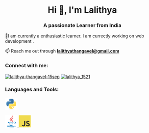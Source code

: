 <h1 align="center">Hi 👋, I'm Lalithya</h1>
<h3 align="center">A passionate Learner from India</h3>
🌱I am currently a enthusiastic learner.
I am currectly working on web development .

📫 Reach me out through **lalithyathangavel@gmail.com**

<h3 align="left">Connect with me:</h3>
<p align="left">
<a href="https://linkedin.com/in/lalithya-thangavel-15sep" target="blank"><img align="center" src="https://raw.githubusercontent.com/rahuldkjain/github-profile-readme-generator/master/src/images/icons/Social/linked-in-alt.svg" alt="lalithya-thangavel-15sep" height="30" width="40" /></a>
<a href="https://instagram.com/lalithya_1521" target="blank"><img align="center" src="https://raw.githubusercontent.com/rahuldkjain/github-profile-readme-generator/master/src/images/icons/Social/instagram.svg" alt="lalithya_1521" height="30" width="40" /></a>
</p>

<h3 align="left">Languages and Tools:</h3>
<p align="left"> <a href="https://www.python.org" target="_blank" rel="noreferrer"> <img src="https://raw.githubusercontent.com/devicons/devicon/master/icons/python/python-original.svg" alt="python" width="40" height="40"/> </a> </p>
 <a href="https://www.java.org" target="_blank" rel="noreferrer"> <img src="https://raw.githubusercontent.com/devicons/devicon/master/icons/java/java-original.svg" alt="java" width="40" height="40"/> </a> <a href="https://www.javascript.org" target="_blank" rel="noreferrer"> <img src="https://raw.githubusercontent.com/devicons/devicon/master/icons/javascript/javascript-original.svg" alt="html" width="40" height="40"/> </a> 
